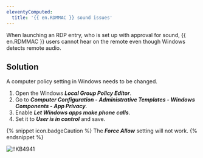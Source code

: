 ```yaml
---
eleventyComputed:
  title: '{{ en.RDMMAC }} sound issues'
---
```

When launching an RDP entry, who is set up with approval for sound, {{ en.RDMMAC }} users cannot hear on the remote even though Windows detects remote audio.
## Solution
A computer policy setting in Windows needs to be changed.  

1. Open the Windows ***Local Group Policy Editor***.
1. Go to ***Computer Configuration - Administrative Templates - Windows Components - App Privacy***.
1. Enable ***Let Windows apps make phone calls***.
1. Set it to ***User is in control*** and save.  

{% snippet icon.badgeCaution %}
The ***Force Allow*** setting will not work.
{% endsnippet %}  

![!!KB4941](https://webdevolutions.azureedge.net/docs/en/kb/KB4941.png)
